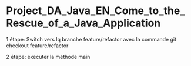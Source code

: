 # Project_DA_Java_EN_Come_to_the_Rescue_of_a_Java_Application

1 étape: Switch vers lq branche feature/refactor
avec la commande git checkout feature/refactor

2 étape: executer la méthode main

